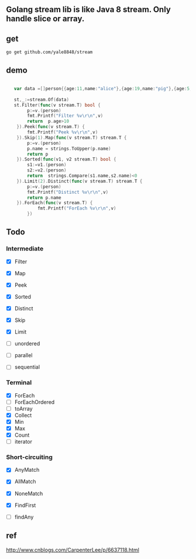 ## Golang stream lib is like Java 8 stream. Only handle slice or array.

## get


```
go get github.com/yale8848/stream

```

## demo

```go

   var data =[]person{{age:11,name:"alice"},{age:19,name:"pig"},{age:5,name:"cat"},{age:21,name:"bob"}}
   
   st,_:=stream.Of(data)
   st.Filter(func(v stream.T) bool {
   		p:=v.(person)
   		fmt.Printf("Filter %v\r\n",v)
   		return  p.age>10
   	}).Peek(func(v stream.T) {
   		fmt.Printf("Peek %v\r\n",v)
   	}).Skip(1).Map(func(v stream.T) stream.T {
   		p:=v.(person)
   		p.name = strings.ToUpper(p.name)
   		return p
   	}).Sorted(func(v1, v2 stream.T) bool {
   		s1:=v1.(person)
   		s2:=v2.(person)
   		return  strings.Compare(s1.name,s2.name)<0
   	}).Limit(2).Distinct(func(v stream.T) stream.T {
   		p:=v.(person)
   		fmt.Printf("Distinct %v\r\n",v)
   		return p.name
   	}).ForEach(func(v stream.T) {
      		fmt.Printf("ForEach %v\r\n",v)
      	})

```

## Todo

### Intermediate

- [x] Filter 
- [x] Map
- [x] Peek 

- [x] Sorted 
- [x] Distinct 
- [x] Skip 
- [x] Limit

- [ ] unordered 
- [ ] parallel 
- [ ] sequential 

### Terminal

- [x] ForEach 
- [ ] ForEachOrdered 
- [ ] toArray 
- [x] Collect 
- [x] Min 
- [x] Max
- [x] Count
- [ ] iterator

### Short-circuiting

- [x] AnyMatch
- [x] AllMatch
- [x] NoneMatch
- [x] FindFirst
- [ ] findAny



## ref

http://www.cnblogs.com/CarpenterLee/p/6637118.html

